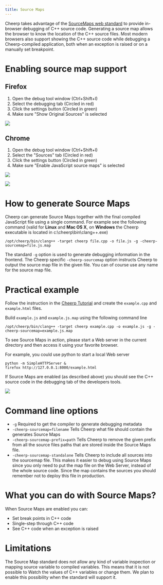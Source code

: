 ```yaml
---
title: Source Maps
---
```


Cheerp takes advantage of the [SourceMaps web standard](http://www.html5rocks.com/en/tutorials/developertools/sourcemaps/) to provide in-browser debugging of C++ source code. Generating a source map allows the browser to know the location of the C++ source files. Most modern browsers also support showing the C++ source code while debugging a Cheerp-compiled application, both when an exception is raised or on a manually set breakpoint.

# Enabling source map support

## Firefox

1. Open the debug tool window (Ctrl+Shift+I)
2. Select the debugging tab (Circled in red)
3. Click the settings button (Circled in green)
4. Make sure "Show Original Sources" is selected

![](https://raw.githubusercontent.com/wiki/leaningtech/cheerp-wiki/debug1.png)

## Chrome

1. Open the debug tool window (Ctrl+Shift+I)
2. Select the "Sources" tab (Circled in red)
3. Click the settings button (Circled in green)
4. Make sure "Enable JavaScript source maps" is selected

![](https://raw.githubusercontent.com/wiki/leaningtech/cheerp-wiki/debug3.png)

![](https://raw.githubusercontent.com/wiki/leaningtech/cheerp-wiki/debug2.png)

# How to generate Source Maps

Cheerp can generate Source Maps together with the final compiled JavaScript file using a single command.
For example see the following command (valid for **Linux** and **Mac OS X**, on **Windows** the Cheerp executable is located in c:\cheerp\bin\clang++.exe)

```
/opt/cheerp/bin/clang++ -target cheerp file.cpp -o file.js -g -cheerp-sourcemap=file.js.map
```

The standard ```-g``` option is used to generate debugging information in the frontend.
The Cheerp specific ```-cheerp-sourcemap``` option instructs Cheerp to output the source map file in the given file. You can of course use any name for the source map file.

# Practical example

Follow the instruction in the [Cheerp Tutorial](https://github.com/leaningtech/cheerp-wiki/wiki/Cheerp_Tutorial#example1) and create the ```example.cpp``` and ```example.html``` files.

Build ```example.js``` and ```example.js.map``` using the following command line

```
/opt/cheerp/bin/clang++ -target cheerp example.cpp -o example.js -g -cheerp-sourcemap=example.js.map
```

To see Source Maps in action, please start a Web server in the current directory and then access it using your favorite browser.

For example, you could use python to start a local Web server

```
python -m SimpleHTTPServer &
firefox http://127.0.0.1:8000/example.html
```

If Source Maps are enabled (as described above) you should see the C++ source code in the debugging tab of the developers tools.

![](https://raw.githubusercontent.com/wiki/leaningtech/cheerp-wiki/debug4.png)

# Command line options

* ```-g``` Required to get the compiler to generate debugging metadata
* ```-cheerp-sourcemap=filename``` Tells Cheerp what file should contain the generates Source Maps
* ```-cheerp-sourcemap-prefix=path``` Tells Cheerp to remove the given prefix from all the source files paths that are stored inside the Source Maps file.
* ```-cheerp-sourcemap-standalone``` Tells Cheerp to include all sources into the sourcemap file. This makes it easier to debug using Source Maps since you only need to put the map file on the Web Server, instead of the whole source code. Since the map contains the sources you should remember not to deploy this file in production.

# What you can do with Source Maps?

When Source Maps are enabled you can:

* Set break points in C++ code
* Single-step through C++ code
* See C++ code when an exception is raised

# Limitations

The Source Map standard does not allow any kind of variable inspection or mapping source variable to compiled variables.
This means that it is not possible to Watch the values of C++ variables or change them. We plan to enable this possibility when the standard will support it.
